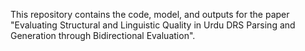 This repository contains the code, model, and outputs for the paper "Evaluating Structural and Linguistic Quality in Urdu DRS Parsing and Generation through Bidirectional Evaluation".
